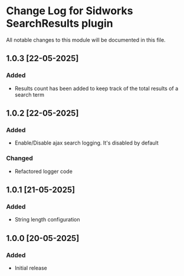 # Change Log for Sidworks SearchResults plugin
All notable changes to this module will be documented in this file.

## 1.0.3 [22-05-2025]
### Added
- Results count has been added to keep track of the total results of a search term

## 1.0.2 [22-05-2025]
### Added
- Enable/Disable ajax search logging. It's disabled by default

### Changed
- Refactored logger code 

## 1.0.1 [21-05-2025]
### Added
- String length configuration

## 1.0.0 [20-05-2025]
### Added
- Initial release
